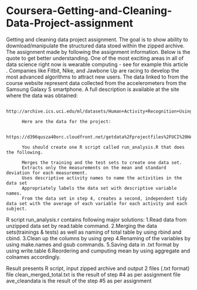 # Coursera-Getting-and-Cleaning-Data-Project-assignment
Getting and cleaning data project assignment. The goal is to show ability to download/manipulate the structured data stoed within the zipped archive.
The assignment made by following the assignment information. Below is the quote to get better understanding.
          One of the most exciting areas in all of data science right now is wearable computing - see for example this article . 
          Companies like Fitbit, Nike, and Jawbone Up are racing to develop the most advanced algorithms to attract new users. 
          The data linked to from the course website represent data collected from the accelerometers from the Samsung Galaxy S smartphone. 
          A full description is available at the site where the data was obtained:

          http://archive.ics.uci.edu/ml/datasets/Human+Activity+Recognition+Using+Smartphones

          Here are the data for the project:

          https://d396qusza40orc.cloudfront.net/getdata%2Fprojectfiles%2FUCI%20HAR%20Dataset.zip

          You should create one R script called run_analysis.R that does the following.

          Merges the training and the test sets to create one data set.
          Extracts only the measurements on the mean and standard deviation for each measurement.
          Uses descriptive activity names to name the activities in the data set
          Appropriately labels the data set with descriptive variable names.
          From the data set in step 4, creates a second, independent tidy data set with the average of each variable for each activity and each subject.
          
R script run_analysis.r contains following major solutions:
    1.Read data from unzipped data set by read.table command.
    2.Merging the data sets(trainings & tests) as well as naming of total table by using rbind and cbind.
    3.Clean up the columns by using grep
    4.Renaming of the variables by using make.names and gsub commands.
    5.Saving data in .txt format by using write.table
    6.Reordering and cumputing mean by using aggregate and colnames accordingly.
    
Result presents R script, input zipped archive and output 2 files (.txt format)  
 file clean_merged_total.txt is the result of step #4 as per assignment
 file ave_cleandata is the result of the step #5 as per assignment
